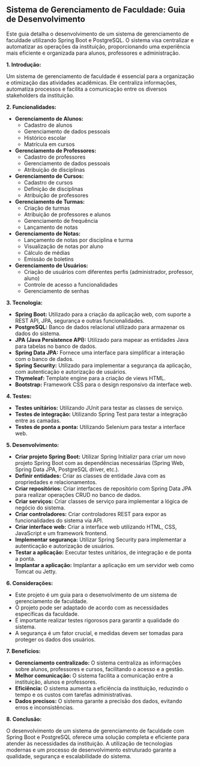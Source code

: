 ##  Sistema de Gerenciamento de Faculdade: Guia de Desenvolvimento

Este guia detalha o desenvolvimento de um sistema de gerenciamento de faculdade utilizando Spring Boot e PostgreSQL. O sistema visa centralizar e automatizar as operações da instituição, proporcionando uma experiência mais eficiente e organizada para alunos, professores e administração.

**1.  Introdução:**

Um sistema de gerenciamento de faculdade é essencial para a organização e otimização das atividades acadêmicas. Ele centraliza informações, automatiza processos e facilita a comunicação entre os diversos stakeholders da instituição.

**2.  Funcionalidades:**

* **Gerenciamento de Alunos:**
    * Cadastro de alunos
    * Gerenciamento de dados pessoais
    * Histórico escolar
    * Matrícula em cursos
* **Gerenciamento de Professores:**
    * Cadastro de professores
    * Gerenciamento de dados pessoais
    * Atribuição de disciplinas
* **Gerenciamento de Cursos:**
    * Cadastro de cursos
    * Definição de disciplinas
    * Atribuição de professores
* **Gerenciamento de Turmas:**
    * Criação de turmas
    * Atribuição de professores e alunos
    * Gerenciamento de frequência
    * Lançamento de notas
* **Gerenciamento de Notas:**
    * Lançamento de notas por disciplina e turma
    * Visualização de notas por aluno
    * Cálculo de médias
    * Emissão de boletins
* **Gerenciamento de Usuários:**
    * Criação de usuários com diferentes perfis (administrador, professor, aluno)
    * Controle de acesso a funcionalidades
    * Gerenciamento de senhas

**3.  Tecnologia:**

* **Spring Boot:** Utilizado para a criação da aplicação web, com suporte a REST API, JPA, segurança e outras funcionalidades.
* **PostgreSQL:** Banco de dados relacional utilizado para armazenar os dados do sistema.
* **JPA (Java Persistence API):** Utilizado para mapear as entidades Java para tabelas no banco de dados.
* **Spring Data JPA:** Fornece uma interface para simplificar a interação com o banco de dados.
* **Spring Security:** Utilizado para implementar a segurança da aplicação, com autenticação e autorização de usuários.
* **Thymeleaf:** Template engine para a criação de views HTML.
* **Bootstrap:** Framework CSS para o design responsivo da interface web.

**4.  Testes:**

* **Testes unitários:** Utilizando JUnit para testar as classes de serviço.
* **Testes de integração:** Utilizando Spring Test para testar a integração entre as camadas.
* **Testes de ponta a ponta:** Utilizando Selenium para testar a interface web.

**5.  Desenvolvimento:**

* **Criar projeto Spring Boot:** Utilizar Spring Initializr para criar um novo projeto Spring Boot com as dependências necessárias (Spring Web, Spring Data JPA, PostgreSQL driver, etc.).
* **Definir entidades:** Criar as classes de entidade Java com as propriedades e relacionamentos.
* **Criar repositórios:** Criar interfaces de repositório com Spring Data JPA para realizar operações CRUD no banco de dados.
* **Criar serviços:** Criar classes de serviço para implementar a lógica de negócio do sistema.
* **Criar controladores:** Criar controladores REST para expor as funcionalidades do sistema via API.
* **Criar interface web:** Criar a interface web utilizando HTML, CSS, JavaScript e um framework frontend.
* **Implementar segurança:** Utilizar Spring Security para implementar a autenticação e autorização de usuários.
* **Testar a aplicação:** Executar testes unitários, de integração e de ponta a ponta.
* **Implantar a aplicação:** Implantar a aplicação em um servidor web como Tomcat ou Jetty.

**6.  Considerações:**

* Este projeto é um guia para o desenvolvimento de um sistema de gerenciamento de faculdade.
* O projeto pode ser adaptado de acordo com as necessidades específicas da faculdade.
* É importante realizar testes rigorosos para garantir a qualidade do sistema.
* A segurança é um fator crucial, e medidas devem ser tomadas para proteger os dados dos usuários.

**7.  Benefícios:**

* **Gerenciamento centralizado:** O sistema centraliza as informações sobre alunos, professores e cursos, facilitando o acesso e a gestão.
* **Melhor comunicação:** O sistema facilita a comunicação entre a instituição, alunos e professores.
* **Eficiência:** O sistema aumenta a eficiência da instituição, reduzindo o tempo e os custos com tarefas administrativas.
* **Dados precisos:** O sistema garante a precisão dos dados, evitando erros e inconsistências.

**8.  Conclusão:**

O desenvolvimento de um sistema de gerenciamento de faculdade com Spring Boot e PostgreSQL oferece uma solução completa e eficiente para atender às necessidades da instituição. A utilização de tecnologias modernas e um processo de desenvolvimento estruturado garante a qualidade, segurança e escalabilidade do sistema.
